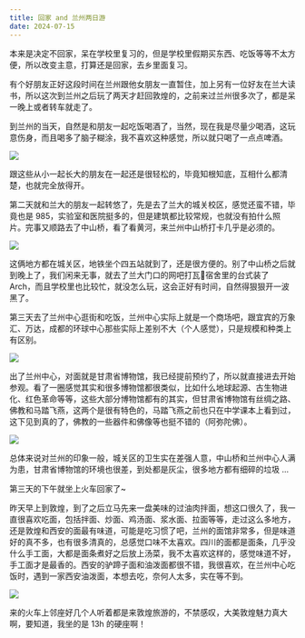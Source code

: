 ```yaml
---
title: 回家 and 兰州两日游
date: 2024-07-15
---
```


本来是决定不回家，呆在学校里复习的，但是学校里假期买东西、吃饭等等不太方便，所以改变主意，打算还是回家，去乡里面复习。

<!--more-->

有个好朋友正好这段时间在兰州跟他女朋友一直暂住，加上另有一位好友在兰大读书，所以这次到兰州之后玩了两天才赶回敦煌的，之前来过兰州很多次了，都是呆一晚上或者转车就走了。

到兰州的当天，自然是和朋友一起吃饭喝酒了，当然，现在我是尽量少喝酒，这玩意伤身，而且喝多了脑子糊涂，我不喜欢这种感觉，所以就只喝了一点点啤酒。

![](/images/20240715103953.jpg)

跟这些从小一起长大的朋友在一起还是很轻松的，毕竟知根知底，互相什么都清楚，也就完全放得开。

第二天就和兰大的朋友一起转悠了，先是去了兰大的城关校区，感觉还蛮不错，毕竟也是 985，实验室和医院挺多的，但是建筑都比较常规，也就没有拍什么照片。完事又顺路去了中山桥，看了看黄河，来兰州中山桥打卡几乎是必须的。

![](/images/20240715104394.jpg)

这俩地方都在城关区，地铁坐个四五站就到了，还是很方便的。别了中山桥之后就到晚上了，我们闲来无事，就去了兰大门口的网吧打瓦🤣宿舍里的台式装了 Arch，而且学校里也比较忙，就没怎么玩，这会正好有时间，自然得狠狠开一波黑了。

第三天去了兰州中心逛街和吃饭，兰州中心实际上就是一个商场吧，跟宜宾的万象汇、万达，成都的环球中心那些实际上差别不大（个人感觉），只是规模和种类上有区别。

![](/images/20240715104761.jpg)

出了兰州中心，对面就是甘肃省博物馆，我已经提前预约了，所以就直接进去开始参观。看了一圈感觉其实和很多博物馆都很类似，比如什么地球起源、古生物进化、红色革命等等，这些大部分博物馆都有的其实，但甘肃省博物馆有丝绸之路、佛教和马踏飞燕，这两个是很有特色的，马踏飞燕之前也只在中学课本上看到过，这下见到真的了，佛教的一些器件和佛像等也挺不错的（阿弥陀佛）。

![](/images/20240715105152.jpg)

总体来说对兰州的印象一般，城关区的卫生实在差强人意，中山桥和兰州中心人满为患，甘肃省博物馆的环境也很差，到处都是灰尘，很多地方都有细碎的垃圾 ...

第三天的下午就坐上火车回家了~

昨天早上到敦煌，到了之后立马先来一盘美味的过油肉拌面，想这口很久了，我一直很喜欢吃面，包括拌面、炒面、鸡汤面、浆水面、拉面等等，走过这么多地方，还是敦煌和西安的面最有味道，可能是吃习惯了吧，兰州的面馆非常多，但是味道好的真不多，也有很多清真的，总感觉口味不太喜欢。四川的面都是面条，几乎没什么手工面，大都是面条煮好之后放上汤菜，我不太喜欢这样的，感觉味道不好，手工面才是最香的。西安的驴蹄子面和油泼面都很不错，我很喜欢，在兰州中心吃饭时，遇到一家西安油泼面，本想去吃，奈何人太多，实在等不到。

![](/images/20240715105438.jpg)

来的火车上邻座好几个人听着都是来敦煌旅游的，不禁感叹，大美敦煌魅力真大啊，要知道，我坐的是 13h 的硬座啊！